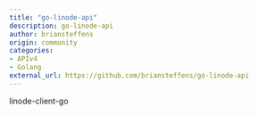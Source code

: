 ```yaml
---
title: "go-linode-api"
description: go-linode-api
author: briansteffens
origin: community
categories:
- APIv4
- Golang
external_url: https://github.com/briansteffens/go-linode-api
---
```

linode-client-go
